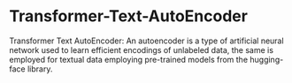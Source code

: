 # Transformer-Text-AutoEncoder
Transformer Text AutoEncoder: An autoencoder is a type of artificial neural network used to learn efficient encodings of unlabeled data, the same is employed for textual data employing pre-trained models from the hugging-face library.
